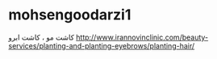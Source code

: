 # mohsengoodarzi1
کاشت مو ، کاشت ابرو
http://www.irannovinclinic.com/beauty-services/planting-and-planting-eyebrows/planting-hair/
